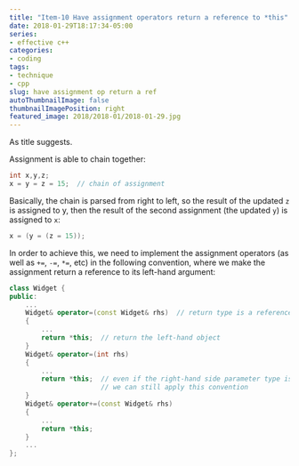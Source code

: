 ```yaml
---
title: "Item-10 Have assignment operators return a reference to *this"
date: 2018-01-29T18:17:34-05:00
series:
- effective c++
categories:
- coding
tags:
- technique
- cpp
slug: have assignment op return a ref
autoThumbnailImage: false
thumbnailImagePosition: right
featured_image: 2018/2018-01/2018-01-29.jpg
---
```


As title suggests.
<!--more-->

Assignment is able to chain together:

```cpp
int x,y,z;
x = y = z = 15;  // chain of assignment
```

Basically, the chain is parsed from right to left, so the result of the updated `z` is assigned to y, then the result of the second assignment (the updated `y`) is assigned to `x`:

```cpp
x = (y = (z = 15));
```

In order to achieve this, we need to implement the assignment operators (as well as `+=`, `-=`, `*=`, etc) in the following convention, where we make the assignment return a reference to its left-hand argument:

```cpp
class Widget {
public:
    ...
    Widget& operator=(const Widget& rhs)  // return type is a reference to the current class
    {
        ...
        return *this;  // return the left-hand object
    }
    Widget& operator=(int rhs)
    {
        ...
        return *this;  // even if the right-hand side parameter type is unconventional
                       // we can still apply this convention
    }
    Widget& operator+=(const Widget& rhs)
    {
        ...
        return *this;
    }
    ...
};
```

